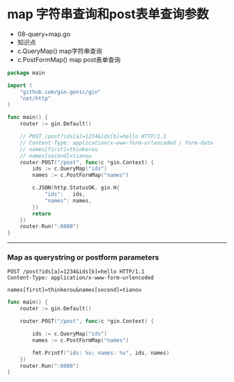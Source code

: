 # map 字符串查询和post表单查询参数
- 08-query+map.go
- 知识点
- c.QueryMap() map字符串查询
- c.PostFormMap() map post表单查询
```go
package main

import (
	"github.com/gin-gonic/gin"
	"net/http"
)

func main() {
	router := gin.Default()

	// POST /post?ids[a]=1234&ids[b]=hello HTTP/1.1
	// Content-Type: application/x-www-form-urlencoded / form-data
	// names[first]=thinkerou
	// names[second]=tianou
	router.POST("/post", func(c *gin.Context) {
		ids := c.QueryMap("ids")
		names := c.PostFormMap("names")

		c.JSON(http.StatusOK, gin.H{
			"ids":   ids,
			"names": names,
		})
		return
	})
	router.Run(":8080")
}
```
---
### Map as querystring or postform parameters

```
POST /post?ids[a]=1234&ids[b]=hello HTTP/1.1
Content-Type: application/x-www-form-urlencoded

names[first]=thinkerou&names[second]=tianou
```

```go
func main() {
	router := gin.Default()

	router.POST("/post", func(c *gin.Context) {

		ids := c.QueryMap("ids")
		names := c.PostFormMap("names")

		fmt.Printf("ids: %v; names: %v", ids, names)
	})
	router.Run(":8080")
}
```